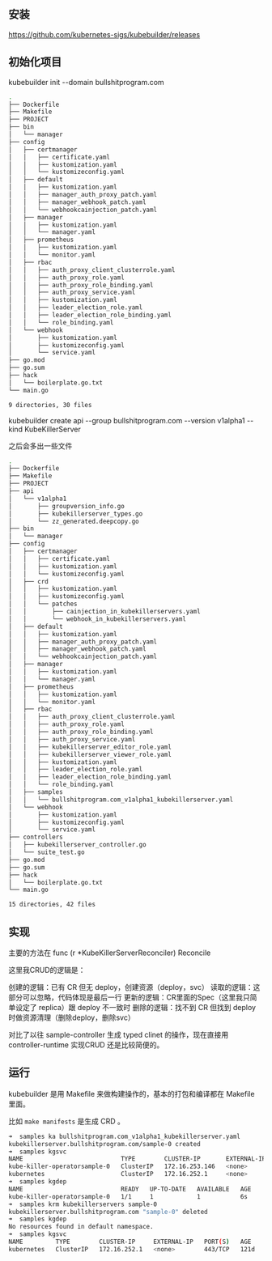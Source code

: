 
## 安装

https://github.com/kubernetes-sigs/kubebuilder/releases

## 初始化项目

kubebuilder init --domain bullshitprogram.com

```bash
.
├── Dockerfile
├── Makefile
├── PROJECT
├── bin
│   └── manager
├── config
│   ├── certmanager
│   │   ├── certificate.yaml
│   │   ├── kustomization.yaml
│   │   └── kustomizeconfig.yaml
│   ├── default
│   │   ├── kustomization.yaml
│   │   ├── manager_auth_proxy_patch.yaml
│   │   ├── manager_webhook_patch.yaml
│   │   └── webhookcainjection_patch.yaml
│   ├── manager
│   │   ├── kustomization.yaml
│   │   └── manager.yaml
│   ├── prometheus
│   │   ├── kustomization.yaml
│   │   └── monitor.yaml
│   ├── rbac
│   │   ├── auth_proxy_client_clusterrole.yaml
│   │   ├── auth_proxy_role.yaml
│   │   ├── auth_proxy_role_binding.yaml
│   │   ├── auth_proxy_service.yaml
│   │   ├── kustomization.yaml
│   │   ├── leader_election_role.yaml
│   │   ├── leader_election_role_binding.yaml
│   │   └── role_binding.yaml
│   └── webhook
│       ├── kustomization.yaml
│       ├── kustomizeconfig.yaml
│       └── service.yaml
├── go.mod
├── go.sum
├── hack
│   └── boilerplate.go.txt
└── main.go

9 directories, 30 files
```

kubebuilder create api --group bullshitprogram.com --version v1alpha1 --kind KubeKillerServer

之后会多出一些文件

```bash
.
├── Dockerfile
├── Makefile
├── PROJECT
├── api
│   └── v1alpha1
│       ├── groupversion_info.go
│       ├── kubekillerserver_types.go
│       └── zz_generated.deepcopy.go
├── bin
│   └── manager
├── config
│   ├── certmanager
│   │   ├── certificate.yaml
│   │   ├── kustomization.yaml
│   │   └── kustomizeconfig.yaml
│   ├── crd
│   │   ├── kustomization.yaml
│   │   ├── kustomizeconfig.yaml
│   │   └── patches
│   │       ├── cainjection_in_kubekillerservers.yaml
│   │       └── webhook_in_kubekillerservers.yaml
│   ├── default
│   │   ├── kustomization.yaml
│   │   ├── manager_auth_proxy_patch.yaml
│   │   ├── manager_webhook_patch.yaml
│   │   └── webhookcainjection_patch.yaml
│   ├── manager
│   │   ├── kustomization.yaml
│   │   └── manager.yaml
│   ├── prometheus
│   │   ├── kustomization.yaml
│   │   └── monitor.yaml
│   ├── rbac
│   │   ├── auth_proxy_client_clusterrole.yaml
│   │   ├── auth_proxy_role.yaml
│   │   ├── auth_proxy_role_binding.yaml
│   │   ├── auth_proxy_service.yaml
│   │   ├── kubekillerserver_editor_role.yaml
│   │   ├── kubekillerserver_viewer_role.yaml
│   │   ├── kustomization.yaml
│   │   ├── leader_election_role.yaml
│   │   ├── leader_election_role_binding.yaml
│   │   └── role_binding.yaml
│   ├── samples
│   │   └── bullshitprogram.com_v1alpha1_kubekillerserver.yaml
│   └── webhook
│       ├── kustomization.yaml
│       ├── kustomizeconfig.yaml
│       └── service.yaml
├── controllers
│   ├── kubekillerserver_controller.go
│   └── suite_test.go
├── go.mod
├── go.sum
├── hack
│   └── boilerplate.go.txt
└── main.go

15 directories, 42 files
```

## 实现

主要的方法在
    func (r *KubeKillerServerReconciler) Reconcile

这里我CRUD的逻辑是：

创建的逻辑：已有 CR 但无 deploy，创建资源（deploy，svc）
读取的逻辑：这部分可以忽略，代码体现是最后一行
更新的逻辑：CR里面的Spec（这里我只简单设定了 replica）跟 deploy 不一致时
删除的逻辑：找不到 CR 但找到 deploy 时做资源清理（删除deploy，删除svc）

对比了以往 sample-controller 生成 typed clinet 的操作，现在直接用 controller-runtime 实现CRUD 还是比较简便的。

## 运行

kubebuilder 是用 Makefile 来做构建操作的，基本的打包和编译都在 Makefile 里面。

比如 `make manifests` 是生成 CRD 。

```bash
➜  samples ka bullshitprogram.com_v1alpha1_kubekillerserver.yaml
kubekillerserver.bullshitprogram.com/sample-0 created
➜  samples kgsvc
NAME                           TYPE        CLUSTER-IP       EXTERNAL-IP   PORT(S)   AGE
kube-killer-operatorsample-0   ClusterIP   172.16.253.146   <none>        80/TCP    3s
kubernetes                     ClusterIP   172.16.252.1     <none>        443/TCP   121d
➜  samples kgdep
NAME                           READY   UP-TO-DATE   AVAILABLE   AGE
kube-killer-operatorsample-0   1/1     1            1           6s
➜  samples krm kubekillerservers sample-0
kubekillerserver.bullshitprogram.com "sample-0" deleted
➜  samples kgdep
No resources found in default namespace.
➜  samples kgsvc
NAME         TYPE        CLUSTER-IP     EXTERNAL-IP   PORT(S)   AGE
kubernetes   ClusterIP   172.16.252.1   <none>        443/TCP   121d
```

